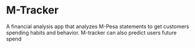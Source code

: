 # M-Tracker
A financial analysis app that analyzes M-Pesa statements to get customers spending habits and behavior. M-tracker can also predict users future spend
